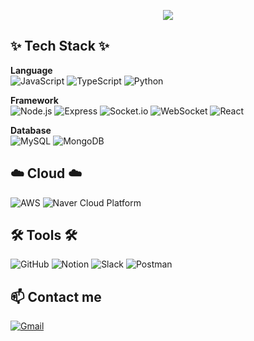 <p align='center'>
    <img src="https://capsule-render.vercel.app/api?type=waving&color=auto&height=300&section=header&text=Choi%20Jiseong&fontSize=90&animation=fadeIn&fontAlignY=38&desc=Backend-Developer&descAlignY=51&descAlign=62"/>
</p>

## ✨ Tech Stack ✨ <br>

**Language**  
![JavaScript](https://img.shields.io/badge/JavaScript-F7DF1E?style=flat-square&logo=javascript&logoColor=black) 
![TypeScript](https://img.shields.io/badge/TypeScript-3178C6?style=flat-square&logo=typescript&logoColor=white)
![Python](https://img.shields.io/badge/Python-3776AB?style=flat-square&logo=python&logoColor=white)

**Framework**  
![Node.js](https://img.shields.io/badge/Node.js-339933?style=flat-square&logo=node.js&logoColor=white)
![Express](https://img.shields.io/badge/Express-000000?style=flat-square&logo=express&logoColor=white)
![Socket.io](https://img.shields.io/badge/Socket.io-010101?style=flat-square&logo=socket.io&logoColor=white)
![WebSocket](https://img.shields.io/badge/WebSocket-FFAA00?style=flat-square)
![React](https://img.shields.io/badge/React-61DAFB?style=flat-square&logo=react&logoColor=black)

**Database**  
![MySQL](https://img.shields.io/badge/MySQL-4479A1?style=flat-square&logo=mysql&logoColor=white)
![MongoDB](https://img.shields.io/badge/MongoDB-47A248?style=flat-square&logo=mongodb&logoColor=white)

## ☁️ Cloud ☁️  
![AWS](https://img.shields.io/badge/AWS-232F3E?style=flat-square&logo=amazon-aws&logoColor=white)
![Naver Cloud Platform](https://img.shields.io/badge/Naver%20Cloud%20Platform-03C75A?style=flat-square&logo=naver&logoColor=white)

## 🛠 Tools 🛠 <br>
![GitHub](https://img.shields.io/badge/GitHub-181717?style=flat-square&logo=github&logoColor=white)
![Notion](https://img.shields.io/badge/Notion-000000?style=flat-square&logo=notion&logoColor=white)
![Slack](https://img.shields.io/badge/Slack-4A154B?style=flat-square&logo=slack&logoColor=white)
![Postman](https://img.shields.io/badge/Postman-FF6C37?style=flat-square&logo=postman&logoColor=white)

## 📫 Contact me <br>
[![Gmail](https://img.shields.io/badge/Gmail-D14836?style=flat-square&logo=gmail&logoColor=white)](mailto:cwltjd98@gmail.com)



<!--
**JIGeons/JIGeons** is a ✨ _special_ ✨ repository because its `README.md` (this file) appears on your GitHub profile.

Here are some ideas to get you started:

- 🔭 I’m currently working on ...
- 🌱 I’m currently learning ...
- 👯 I’m looking to collaborate on ...
- 🤔 I’m looking for help with ...
- 💬 Ask me about ...
- 📫 How to reach me: ...
- 😄 Pronouns: ...
- ⚡ Fun fact: ...
-->
